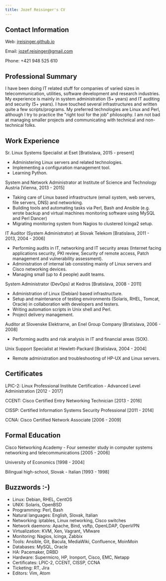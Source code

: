 ```yaml
---
title: Jozef Reisinger's CV
---
```


Contact Information
-------------------

Web: [jreisinger.github.io](http://jreisinger.github.io)

Email: <jozef.reisinger@gmail.com>

Phone: +421 948 525 610

Professional Summary
--------------------

I have been doing IT related stuff for companies of varied sizes in
telecommunication, utilities, software development and research industries. My
experience is mainly in system administration (5+ years) and IT auditing and
security (5+ years). I have touched several infrastructures and written quite a
few scripts/programs. My preferred technologies are Linux and Perl, although I
try to practice the "right tool for the job" philosophy. I am not bad at
managing smaller projects and communicating with technical and non-technical
folks.

Work Experience
---------------

Sr. Linux Systems Specialist
at Eset [Bratislava, 2015 - present]

* Administering Linux servers and related technologies.
* Implementing a configuration management tool.
* Learning Python.

System and Network Administrator
at Institute of Science and Technology Austria [Vienna, 2013 - 2015]

* Taking care of Linux based infrastructure (email system, web servers, file
  servers, DNS) and networking.
* Building tools and automating tasks via Perl, Bash and Ansible (e.g. wrote backup and virtual machines monitoring software using MySQL and Perl Dancer)
* Migrating monitoring system from Nagios to clustered Icinga2 setup.

IT Auditor (System Administrator)
at Slovak Telekom [Bratislava, 2011 - 2013, 2004 - 2006]

* Performing audits in IT, networking and IT security areas (Internet facing
  applications security, PKI review, Security of remote access, Patch 
  management and vulnerability assessment).
* Administration of internal lab consisting mainly of Linux servers and Cisco
  networking devices.
* Managing small (up to 4 people) audit teams.

System Administrator (DevOps)
at Kedros [Bratislava, 2008 - 2011]

* Administration of Linux (Debian) based infrastructure.
* Setup and maintenance of testing environments (Solaris, RHEL, Tomcat, Oracle)
  in collaboration with developers and testers.
* Writing automation scripts in Unix shell and Perl.
* Project delivery management.

Auditor
at Slovenske Elektrarne, an Enel Group Company [Bratislava, 2006 - 2008]

* Performing audits and risk analysis in IT and financial areas (SOX).

Unix Support Specialist
at Hewlett-Packard [Bratislava, 2004 - 2004]

* Remote administration and troubleshooting of HP-UX and Linux servers.

Certificates
------------

LPIC-2: Linux Professional Institute Certification - Advanced Level
Administration [2012 - 2017]

CCENT: Cisco Certified Entry Networking Technician [2013 - 2016]

CISSP: Certified Information Systems Security Professional [2011 - 2014]

CCNA: Cisco Certified Network Associate [2006 - 2009]

Formal Education
----------------

Cisco Networking Academy - Four semester study in computer systems networking 
and telecommunications [2005 - 2006]

University of Economics [1998 - 2004]

Bilingual high-school, Slovak - Italian [1993 - 1998]

Buzzwords :-)
-------------

* Linux: Debian, RHEL, CentOS
* UNIX: Solaris, OpenBSD
* Programming: Perl, Bash
* Natural languages: English, Slovak, Italian
* Networking: iptables, Linux networking, Cisco switches
* Network daemons: Apache, Bind, vsftp, OpenLDAP, OpenVPN
* Virtualization: KVM, Xen, Vagrant, VMware
* Monitoring: Nagios, Icinga, Zabbix
* Tools: Ansible, Git, Bacula, MediaWiki, Confluence, MoinMoin
* Databases: MySQL, Oracle
* HA: Pacemaker, DRBD
* Hardware: Supermicro, HP, Ironport, Cisco, EMC, Netapp
* Certificates: LPIC-2, CCENT, CISSP, CCNA
* Ticketing: RT, Jira
* Editors: Vim, Atom

